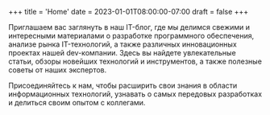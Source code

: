 +++
title = 'Home'
date = 2023-01-01T08:00:00-07:00
draft = false
+++

Приглашаем вас заглянуть в наш IT-блог, где мы делимся свежими и интересными материалами о разработке программного обеспечения, анализе рынка IT-технологий, а также различных инновационных проектах нашей dev-компании. Здесь вы найдете увлекательные статьи, обзоры новейших технологий и инструментов, а также полезные советы от наших экспертов.

Присоединяйтесь к нам, чтобы расширить свои знания в области информационных технологий, узнавать о самых передовых разработках и делиться своим опытом с коллегами.
